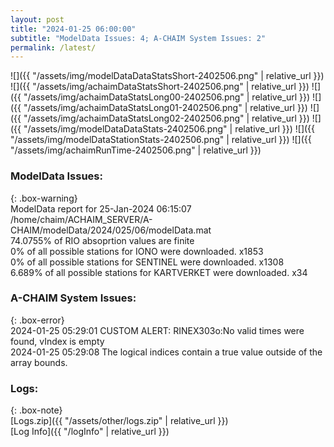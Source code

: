 ```yaml
---
layout: post
title: "2024-01-25 06:00:00"
subtitle: "ModelData Issues: 4; A-CHAIM System Issues: 2"
permalink: /latest/
---
```


![]({{ "/assets/img/modelDataDataStatsShort-2402506.png" | relative_url }})
![]({{ "/assets/img/achaimDataStatsShort-2402506.png" | relative_url }})
![]({{ "/assets/img/achaimDataStatsLong00-2402506.png" | relative_url }})
![]({{ "/assets/img/achaimDataStatsLong01-2402506.png" | relative_url }})
![]({{ "/assets/img/achaimDataStatsLong02-2402506.png" | relative_url }})
![]({{ "/assets/img/modelDataDataStats-2402506.png" | relative_url }})
![]({{ "/assets/img/modelDataStationStats-2402506.png" | relative_url }})
![]({{ "/assets/img/achaimRunTime-2402506.png" | relative_url }})


### ModelData Issues:  
  
{: .box-warning}  
 ModelData report for 25-Jan-2024 06:15:07   
 /home/chaim/ACHAIM_SERVER/A-CHAIM/modelData/2024/025/06/modelData.mat   
 74.0755% of RIO absoprtion values are finite   
 0% of all possible stations for IONO were downloaded. x1853   
 0% of all possible stations for SENTINEL were downloaded. x1308   
 6.689% of all possible stations for KARTVERKET were downloaded. x34   
  
### A-CHAIM System Issues:  
  
{: .box-error}  
2024-01-25 05:29:01 CUSTOM ALERT: RINEX303o:No valid times were found, vIndex is empty  
2024-01-25 05:29:08 The logical indices contain a true value outside of the array bounds.  

### Logs:  
  
{: .box-note}  
[Logs.zip]({{ "/assets/other/logs.zip" | relative_url }})  
[Log Info]({{ "/logInfo" | relative_url }})  
